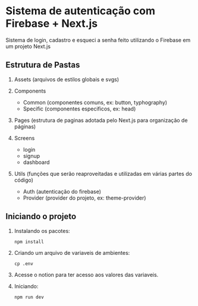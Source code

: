 # Sistema de autenticação com Firebase + Next.js

Sistema de login, cadastro e esqueci a senha feito utilizando o Firebase em um projeto Next.js

## Estrutura de Pastas

1. Assets (arquivos de estilos globais e svgs)

2. Components

    - Common (componentes comuns, ex: button, typhography)
    - Specific (componentes especificos, ex: head)

3. Pages (estrutura de paginas adotada pelo Next.js para organização de páginas)

4. Screens

    - login
    - signup
    - dashboard

5. Utils (funções que serão reaproveitadas e utilizadas em várias partes do código)

    - Auth (autenticação do firebase)
    - Provider (provider do projeto, ex: theme-provider)

## Iniciando o projeto

1. Instalando os pacotes:

    ```npm install```

2. Criando um arquivo de variaveis de ambientes:

    ```cp .env```

3. Acesse o notion para ter acesso aos valores das variaveis.

4. Iniciando:

    ```npm run dev```